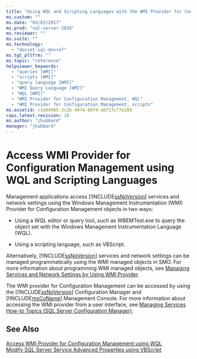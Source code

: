 ```yaml
---
title: "Using WQL and Scripting Languages with the WMI Provider for Configuration Management | Microsoft Docs"
ms.custom: ""
ms.date: "03/03/2017"
ms.prod: "sql-server-2016"
ms.reviewer: ""
ms.suite: ""
ms.technology: 
  - "docset-sql-devref"
ms.tgt_pltfrm: ""
ms.topic: "reference"
helpviewer_keywords: 
  - "queries [WMI]"
  - "scripts [WMI]"
  - "query language [WMI]"
  - "WMI Query Language [WMI]"
  - "WQL [WMI]"
  - "WMI Provider for Configuration Management, WQL"
  - "WMI Provider for Configuration Management, scripts"
ms.assetid: c1e64905-3c2b-4974-88f4-abf17cf7e289
caps.latest.revision: 18
ms.author: "jhubbard"
manager: "jhubbard"
---
```

# Access WMI Provider for Configuration Management using WQL and Scripting Languages
  Management applications access [!INCLUDE[ssNoVersion](../../a9notintoc/includes/ssnoversion-md.md)] services and network settings using the Windows Management Instrumentation (WMI) Provider for Configuration Management objects in two ways:  
  
-   Using a WQL editor or query tool, such as WBEMTest.exe to query the object set with the Windows Management Instrumentation Language (WQL).  
  
-   Using a scripting language, such as VBScript.  
  
 Alternatively, [!INCLUDE[ssNoVersion](../../a9notintoc/includes/ssnoversion-md.md)] services and network settings can be managed programmatically using the WMI managed objects in SMO. For more information about programming WMI managed objects, see [Managing Services and Network Settings by Using WMI Provider](../../relational-databases/server-management-objects-smo/tasks/managing-services-and-network-settings-by-using-wmi-provider.md).  
  
 The WMI provider for Configuration Management can be accessed by using the [!INCLUDE[ssNoVersion](../../a9notintoc/includes/ssnoversion-md.md)] Configuration Manager and [!INCLUDE[msCoName](../../a9notintoc/includes/msconame-md.md)] Management Console. For more information about accessing the WMI provider from a user interface, see [Managing Services How-to Topics &#40;SQL Server Configuration Manager&#41;](../../a9retired/managing-services-how-to-topics-sql-server-configuration-manager.md).  
  
## See Also  
 [Access WMI Provider for Configuration Management using WQL](../../relational-databases/wmi-provider-configuration/access-wmi-provider-for-configuration-management-using-wql.md)   
 [Modify SQL Server Service Advanced Properties using VBScript](../../relational-databases/wmi-provider-configuration/access-wmi-provider-for-configuration-management-using-vbscript.md)  
  
  